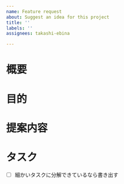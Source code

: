 ```yaml
---
name: Feature request
about: Suggest an idea for this project
title: ''
labels: ''
assignees: takashi-ebina

---
```


# 概要
# 目的
# 提案内容
# タスク
- [ ] 細かいタスクに分解できているなら書き出す
